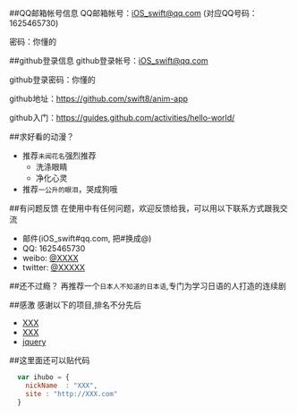 ##QQ邮箱帐号信息
QQ邮箱帐号：iOS_swift@qq.com      (对应QQ号码：1625465730)

密码：你懂的

##github登录信息
github登录帐号：iOS_swift@qq.com

github登录密码：你懂的

github地址：https://github.com/swift8/anim-app

github入门：https://guides.github.com/activities/hello-world/


##求好看的动漫？

* 推荐`未闻花名`强烈推荐
    *  洗涤眼睛
    *  净化心灵
* 推荐`一公升的眼泪`，哭成狗哦

##有问题反馈
在使用中有任何问题，欢迎反馈给我，可以用以下联系方式跟我交流

* 邮件(iOS_swift#qq.com, 把#换成@)
* QQ: 1625465730
* weibo: [@XXXX](http://weibo.com/XXXX)
* twitter: [@XXXXX](http://twitter.com/XXXXX)

##还不过瘾？
再推荐一个`日本人不知道的日本语`,专门为学习日语的人打造的连续剧

##感激
感谢以下的项目,排名不分先后

* [XXX](http://XXX.com/) 
* [XXX](http://XXX.org/)
* [jquery](http://jquery.com)

##这里面还可以贴代码

```javascript
  var ihubo = {
    nickName  : "XXX",
    site : "http://XXX.com"
  }
```

